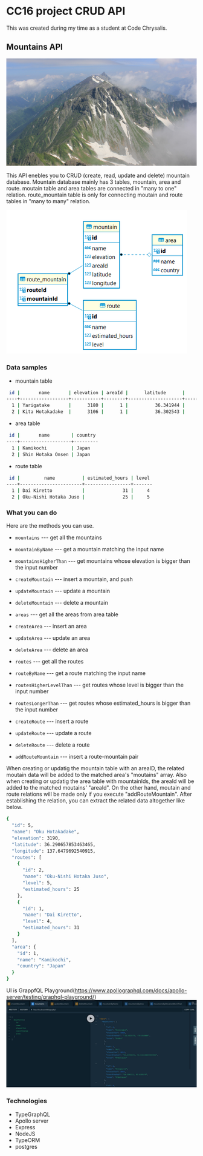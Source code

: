 # CC16 project CRUD API

This was created during my time as a student at Code Chrysalis.

## Mountains API

![mountain](./images/yarigatake.jpg)

This API enebles you to CRUD (create, read, update and delete) mountain database.
Mountain database mainly has 3 tables, mountain, area and route.
moutain table and area tables are connected in "many to one" relation.
route_mountain table is only for connecting moutain and route tables in "many to many" relation.

![er-diagram](./images/er_diagram.png)

### Data samples

- mountain table

```sh
 id |       name       | elevation | areaId |      latitude      |     longitude
----+------------------+-----------+--------+--------------------+--------------------
  1 | Yarigatake       |      3180 |      1 |          36.341944 |         137.575869
  2 | Kita Hotakadake  |      3106 |      1 |          36.302543 |         137.652028
```

- area table

```sh
 id |       name        | country
----+-------------------+---------
  1 | Kamikochi         | Japan
  2 | Shin Hotaka Onsen | Japan
```

- route table

```sh
 id |         name          | estimated_hours | level
----+-----------------------+-----------------+-------
  1 | Dai Kiretto           |              31 |     4
  2 | Oku-Nishi Hotaka Juso |              25 |     5
```

### What you can do

Here are the methods you can use.

- `mountains` --- get all the mountains
- `mountainByName` --- get a mountain matching the input name
- `mountainsHigherThan` --- get mountains whose elevation is bigger than the input number
- `createMountain` --- insert a mountain, and push
- `updateMountain` --- update a mountain
- `deleteMountain` --- delete a mountain

- `areas` --- get all the areas from area table
- `createArea` --- insert an area
- `updateArea` --- update an area
- `deleteArea` --- delete an area

- `routes` --- get all the routes
- `routeByName` --- get a route matching the input name
- `routesHigherLevelThan` --- get routes whose level is bigger than the input number
- `routesLongerThan` --- get routes whose estimated_hours is bigger than the input number
- `createRoute` --- insert a route
- `updateRoute` --- update a route
- `deleteRoute` --- delete a route

- `addRouteMountain` --- insert a route-mountain pair

When creating or updatig the mountain table with an areaID, the related moutain data will be added to the matched area's "moutains" array.
Also when creating or updatig the area table with mountainIds, the areaId will be added to the matched moutains' "areaId".
On the other hand, moutain and route relations will be made only if you execute "addRouteMountain".
After establishing the relation, you can extract the related data altogether like below.

```sh
{
  "id": 5,
  "name": "Oku Hotakadake",
  "elevation": 3190,
  "latitude": 36.290657853463465,
  "longitude": 137.6479692540915,
  "routes": [
    {
      "id": 2,
      "name": "Oku-Nishi Hotaka Juso",
      "level": 5,
      "estimated_hours": 25
    },
    {
      "id": 1,
      "name": "Dai Kiretto",
      "level": 4,
      "estimated_hours": 31
    }
  ],
  "area": {
    "id": 1,
    "name": "Kamikochi",
    "country": "Japan"
  }
}
```

UI is GrappfQL Playground(https://www.apollographql.com/docs/apollo-server/testing/graphql-playground/)
![graphql](./images/screenshot_graphql.jpg)

### Technologies

- TypeGraphQL
- Apollo server
- Express
- NodeJS
- TypeORM
- postgres
